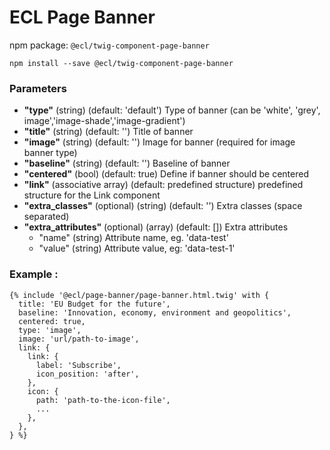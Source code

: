 # ECL Page Banner

npm package: `@ecl/twig-component-page-banner`

```shell
npm install --save @ecl/twig-component-page-banner
```

### Parameters

- **"type"** (string) (default: 'default') Type of banner (can be 'white', 'grey', image','image-shade','image-gradient')
- **"title"** (string) (default: '') Title of banner
- **"image"** (string) (default: '') Image for banner (required for image banner type)
- **"baseline"** (string) (default: '') Baseline of banner
- **"centered"** (bool) (default: true) Define if banner should be centered
- **"link"** (associative array) (default: predefined structure) predefined structure for the Link component
- **"extra_classes"** (optional) (string) (default: '') Extra classes (space separated)
- **"extra_attributes"** (optional) (array) (default: []) Extra attributes
  - "name" (string) Attribute name, eg. 'data-test'
  - "value" (string) Attribute value, eg: 'data-test-1'

### Example :

<!-- prettier-ignore -->
```twig
{% include '@ecl/page-banner/page-banner.html.twig' with {  
  title: 'EU Budget for the future',  
  baseline: 'Innovation, economy, environment and geopolitics',  
  centered: true,  
  type: 'image',  
  image: 'url/path-to-image',  
  link: {  
    link: {  
      label: 'Subscribe',  
      icon_position: 'after',  
    },  
    icon: {  
      path: 'path-to-the-icon-file',  
      ...  
    },  
  },  
} %}
```
